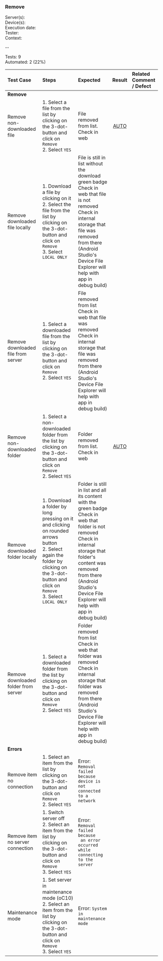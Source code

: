 ### Remove


Server(s): <br>
Device(s): <br>
Execution date: <br>
Tester:  <br>
Context: <br>

--

Tests: 9<br>
Automated: 2 (22%)

 
| Test Case | Steps | Expected | Result | Related Comment / Defect | 
| :-------- | :---- | :------- | :----: | :------------------------- | 
|**Remove**||||||
| Remove non-downloaded file | 1. Select a file from the list by clicking on the 3-dot-button and click on `Remove`<br>2. Select `YES`| File removed from list. Check in web | [AUTO](https://github.com/owncloud/android-scenario-testing/blob/master/src/test/resources/io/cucumber/delete.feature) |  |
| Remove downloaded file locally | 1. Download a file by clicking on it<br>2. Select the file from the list by clicking on the 3-dot-button and click on `Remove`<br>3. Select `LOCAL ONLY`| File is still in list without the download green badge<br>Check in web that file is not removed<br>Check in internal storage that file was removed from there (Android Studio's Device File Explorer will help with app in debug build) |   |  |
| Remove downloaded file from server| 1. Select a downloaded file from the list by clicking on the 3-dot-button and click on `Remove`<br>2. Select `YES` | File removed from list<br>Check in web that file was removed<br>Check in internal storage that file was removed from there (Android Studio's Device File Explorer will help with app in debug build)  |  |  |
| Remove non-downloaded folder | 1. Select a non-downloaded folder from the list by clicking on the 3-dot-button and click on `Remove`<br>2. Select `YES`| Folder removed from list. Check in web | [AUTO](https://github.com/owncloud/android-scenario-testing/blob/master/src/test/resources/io/cucumber/delete.feature) |  |
| Remove downloaded folder locally | 1. Download a folder by long pressing on it and clicking on rounded arrows button<br>2. Select again the folder by clicking on the 3-dot-button and click on `Remove`<br>3. Select `LOCAL ONLY`| Folder is still in list and all its content with the green badge<br>Check in web that folder is not removed<br>Check in internal storage that folder's content was removed from there (Android Studio's Device File Explorer will help with app in debug build) |   |  |
| Remove downloaded folder from server| 1. Select a downloaded folder from the list by clicking on the 3-dot-button and click on `Remove`<br>2. Select `YES` | Folder removed from list<br>Check in web that folder was removed<br>Check in internal storage that folder was removed from there (Android Studio's Device File Explorer will help with app in debug build)  |  |  |
|**Errors**||||||
| Remove item no connection | 1. Select an item from the list by clicking on the 3-dot-button and click on `Remove`<br>2. Select `YES` | Error: `Removal failed because`<br>`device is not connected to a network` |  |  |
| Remove item no server connection | 1. Switch server off<br>2. Select an item from the list by clicking on the 3-dot-button and click on `Remove`<br>3. Select `YES` | Error: `Removal failed because`<br>` an error occurred while connecting to the server` |   |  |
| Maintenance mode | 1. Set server in maintenance mode (oC10)<br>2. Select an item from the list by clicking on the 3-dot-button and click on `Remove`<br>3. Select `YES` | Error: `System in maintenance mode` |   |  |